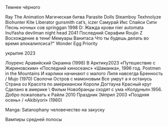  Темнее чёрного 

Ray The Animation
Магическая битва
Parasite Dolls
Steamboy
Texhnolyze
Biohunter
Kite Liberator
gunsmith cat’s,
iczer
Самурай Икс
Спайси Сити
Песнь ночных сов
springgan 1998
D: Жажда крови
nier automata
InuYasha
devilman
night head 2041
Последний Серафим
Roujin Z
Восхождение в тени!
Мемуары Ванитаса
Что ты будешь делать во время апокалипсиса?"
Wonder Egg Priority

укрытие 2023

Лоуренс Аравийский
Окраина (1998)
В Арктику2023
«Путешествие с Жириновским»
«Последний киносеанс»
«Шаманка», 1996 год.
Postmen in the Mountains
И карлики начинают с малого
Лиля навсегда
Бренность / Mujo (1970)
Сволочи
Остров с мамоновым
Все умрут а я останусь
Страна оз
Красота по амеркиански
Короли Догтауна
Красный круг
Сделано в америке
\ Фильм Новобранцы сходят с ума
«Колдунья».1956.
Добро пожаловать к Райли 2010
Праздник Эйприл 2003
«Поздняя осень» / «Akibiyori» (1960)

Manga: Satanophany
человечество на закуску

Вампиры средней полосы